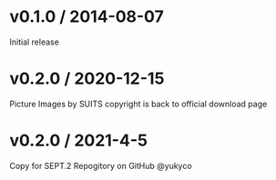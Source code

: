 # v0.1.0 / 2014-08-07

Initial release

# v0.2.0 / 2020-12-15

Picture Images by SUITS copyright is back to official download page 

# v0.2.0 / 2021-4-5

Copy for SEPT.2 Repogitory on GitHub @yukyco